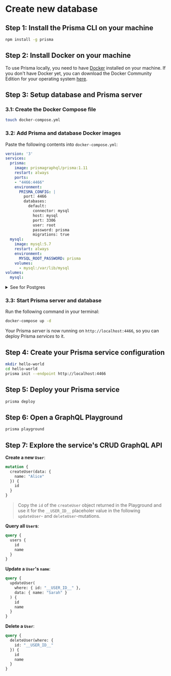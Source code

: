 # Create new database

## Step 1: Install the Prisma CLI on your machine

```bash
npm install -g prisma
```

## Step 2: Install Docker on your machine

To use Prisma locally, you need to have [Docker](https://www.docker.com) installed on your machine. If you don't have Docker yet, you can download the Docker Community Edition for your operating system [here](https://www.docker.com/community-edition).

## Step 3: Setup database and Prisma server

### 3.1: Create the Docker Compose file

```bash
touch docker-compose.yml
```

### 3.2: Add Prisma and database Docker images

Paste the following contents into `docker-compose.yml`:

```yml
version: '3'
services:
  prisma:
    image: prismagraphql/prisma:1.11
    restart: always
    ports:
    - "4466:4466"
    environment:
      PRISMA_CONFIG: |
        port: 4466
        databases:
          default:
            connector: mysql
            host: mysql
            port: 3306
            user: root
            password: prisma
            migrations: true
  mysql:
    image: mysql:5.7
    restart: always
    environment:
      MYSQL_ROOT_PASSWORD: prisma
    volumes:
      - mysql:/var/lib/mysql
volumes:
  mysql:
```

<Details>
  <Summary>See for Postgres</Summary>

Here is what the `docker-compose.yml` looks like for Postgres:

```yml
version: '3'
services:
  prisma:
    image: prismagraphql/prisma:1.11
    restart: always
    ports:
    - "4466:4466"
    environment:
      PRISMA_CONFIG: |
        port: 4466
        # uncomment the next line and provide the env var PRISMA_MANAGEMENT_API_SECRET=my-secret to activate cluster security
        # managementApiSecret: my-secret
        databases:
          default:
            connector: postgres
            host: postgres
            port: 5432
            user: prisma
            password: prisma
            migrations: true
  postgres:
    image: postgres
    restart: always
    environment:
      POSTGRES_USER: prisma
      POSTGRES_PASSWORD: prisma
    volumes:
      - postgres:/var/lib/postgresql/data
volumes:
  postgres:
```

</Details>

### 3.3: Start Prisma server and database

Run the following command in your terminal:

```bash
docker-compose up -d
```

Your Prisma _server_ is now running on `http://localhost:4466`, so you can deploy Prisma _services_ to it.

## Step 4: Create your Prisma service configuration

```bash
mkdir hello-world
cd hello-world
prisma init --endpoint http://localhost:4466
```

## Step 5: Deploy your Prisma service

```bash
prisma deploy
```

## Step 6: Open a GraphQL Playground

```bash
prisma playground
```

## Step 7: Explore the service's CRUD GraphQL API

**Create a new `User`**:

```graphql
mutation {
  createUser(data: {
    name: "Alice"
  }) {
    id
  }
}
```

> Copy the `id` of the `createUser` object returned in the Playground and use it for the `__USER_ID__` placeholer value in the following `updateUser`- and `deleteUser`-mutations.

**Query all `User`s**:

```graphql
query {
  users {
    id
    name
  }
}
```

**Update a `User`'s `name`**:

```graphql
query {
  updateUser(
    where: { id: "__USER_ID__" },
    data: { name: "Sarah" }
  ) {
    id
    name
  }
}
```

**Delete a `User`**:

```graphql
query {
  deleteUser(where: {
    id: "__USER_ID__"
  }) {
    id
    name
  }
}
```